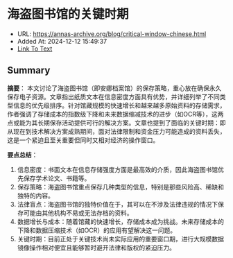 # 海盗图书馆的关键时期
- URL: https://annas-archive.org/blog/critical-window-chinese.html
- Added At: 2024-12-12 15:49:37
- [Link To Text](2024-12-12-海盗图书馆的关键时期_raw.md)

## Summary
**摘要**：
本文讨论了海盗图书馆（即安娜档案馆）的保存策略，重心放在确保永久保存电子资源。文章指出纸质文本在信息密度方面具有优势，并详细列举了不同类型信息的优先级排序。针对馆藏规模的快速增长和越来越多原始资料的存储需求，作者强调了存储成本的指数级下降和未来数据缩减技术的进步（如OCR等），这两点或能为其长期保存活动提供可行的解决方案。文章也提到了面临的关键时期：即从现在到技术解决方案成熟期间，面对法律限制和资金压力可能造成的资料丢失，这是一个紧迫且至关重要但同时又相对经济的操作窗口。

**要点总结**：
1. 信息密度：书面文本在信息存储强度方面是最高效的介质，因此海盗图书馆优先保存学术论文、书籍等。
2. 保存策略：海盗图书馆重点保存几种类型的信息，特别是那些风险高、稀缺和独特的内容。
3. 法律盲点：海盗图书馆的独特价值在于，其可以在不涉及法律违规的情况下保存可能由其他机构不易或无法存档的资料。
4. 数据增长与成本：随着馆藏的快速增长，存储成本成为挑战。未来存储成本的下降和数据压缩技术（如OCR）的应用有望解决这一问题。
5. 关键时期：目前正处于关键技术尚未实际应用的重要窗口期，进行大规模数据镜像操作相对便宜且能够暂时避开法律和版权的紧迫压力。
